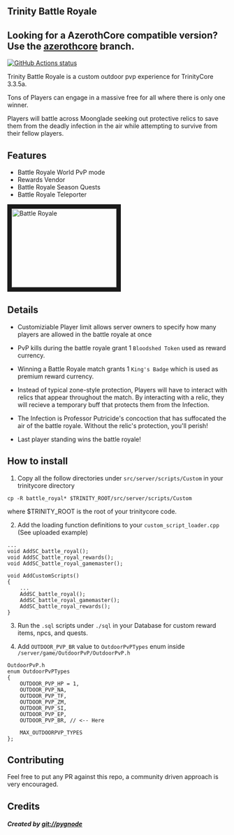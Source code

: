 Trinity Battle Royale 
---------------------

## Looking for a AzerothCore compatible version? Use the [azerothcore](https://github.com/pygnode/Battle-Royale/tree/azerothcore) branch. 

<p>
  <a href="https://github.com/pygnode/Battle-Royale"><img alt="GitHub Actions status" src="https://github.com/pygnode/Battle-Royale/workflows/CI/badge.svg"></a>
</p>


Trinity Battle Royale is a custom outdoor pvp experience for TrinityCore 3.3.5a. 

Tons of Players can engage in a massive free for all where there is only one winner. 

Players will battle across Moonglade seeking out protective relics to save them from the deadly infection in the air while attempting to survive from their fellow players. 


Features
----------

- Battle Royale World PvP mode
- Rewards Vendor
- Battle Royale Season Quests
- Battle Royale Teleporter

<a href="http://www.youtube.com/watch?feature=player_embedded&v=vsTW7kQ1CNc
" target="_blank"><img src="http://img.youtube.com/vi/vsTW7kQ1CNc/0.jpg" 
alt="Battle Royale" width="240" height="180" border="10" /></a>



Details
--------

- Customiziable Player limit allows server owners to specify how many players are allowed in the battle royale at once

- PvP kills during the battle royale grant 1 `Bloodshed Token` used as reward currency. 

- Winning a Battle Royale match grants 1 `King's Badge` which is used as premium reward currency.

- Instead of typical zone-style protection, Players will have to interact with relics that appear throughout the match. By interacting with a relic, they will recieve a temporary buff that protects them from the Infection.

- The Infection is Professor Putricide's concoction that has suffocated the air of the battle royale. Without the relic's protection, you'll perish!

- Last player standing wins the battle royale!


How to install
----------------


1. Copy all the follow directories under `src/server/scripts/Custom` in your trinitycore directory

```
cp -R battle_royal* $TRINITY_ROOT/src/server/scripts/Custom
```


where $TRINITY_ROOT is the root of your trinitycore code.

2. Add the loading function definitions to your `custom_script_loader.cpp` (See uploaded example)

```
...
void AddSC_battle_royal();
void AddSC_battle_royal_rewards();
void AddSC_battle_royal_gamemaster();

void AddCustomScripts()
{
    ...
    AddSC_battle_royal();
    AddSC_battle_royal_gamemaster();
    AddSC_battle_royal_rewards();
}
```

3. Run the `.sql` scripts under `./sql` in your Database for custom reward items, npcs, and quests.

4. Add `OUTDOOR_PVP_BR` value to `OutdoorPvPTypes` enum inside `/server/game/OutdoorPvP/OutdoorPvP.h`
```
OutdoorPvP.h
enum OutdoorPvPTypes
{
    OUTDOOR_PVP_HP = 1,
    OUTDOOR_PVP_NA,
    OUTDOOR_PVP_TF,
    OUTDOOR_PVP_ZM,
    OUTDOOR_PVP_SI,
    OUTDOOR_PVP_EP,
    OUTDOOR_PVP_BR, // <-- Here

    MAX_OUTDOORPVP_TYPES
};
```


Contributing
--------------

Feel free to put any PR against this repo, a community driven approach is very encouraged.


Credits
--------

##### Created by [git://pygnode](https://github.com/pygnode/)
